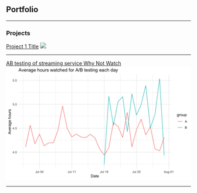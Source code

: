 ## Portfolio

---

### Projects

[Project 1 Title](/sample_page)
<img src="images/dummy_thumbnail.jpg?raw=true"/>

---
[AB testing of streaming service Why Not Watch](Projects/Streaming_ABtest/ABtestingR.pdf)
<img src="Projects/Streaming_ABtest/ABhrsWatched.png?raw=true"/> 

---
